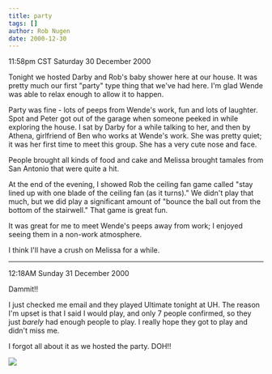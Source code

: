 ```yaml
---
title: party
tags: []
author: Rob Nugen
date: 2000-12-30
---
```


<title>Baby shower for Darby and Rob</title>
<p class=date>11:58pm CST Saturday 30 December 2000</p>

<p>Tonight we hosted Darby and Rob's baby shower here at our house.
It was pretty much our first "party" type thing that we've had here.
I'm glad Wende was able to relax enough to allow it to happen.</p>

<p>Party was fine - lots of peeps from Wende's work, fun and lots of
laughter.  Spot and Peter got out of the garage when someone peeked in
while exploring the house.  I sat by Darby for a while talking to her,
and then by Athena, girlfriend of Ben who works at Wende's work.  She
was pretty quiet; it was her first time to meet this group.  She has a
very cute nose and face.</p>

<p>People brought all kinds of food and cake and Melissa brought
tamales from San Antonio that were quite a hit.</p>

<p>At the end of the evening, I showed Rob the ceiling fan game called
"stay lined up with one blade of the ceiling fan (as it turns)."  We
didn't play that much, but we did play a significant amount of "bounce
the ball out from the bottom of the stairwell."  That game is great
fun.</p>

<p>It was great for me to meet Wende's peeps away from work; I enjoyed
seeing them in a non-work atmosphere.</p>

<p>I think I'll have a crush on Melissa for a while.</p>

<p><hr/></p>

<p class="date">12:18AM Sunday 31 December 2000</p>

<p>Dammit!!</p>

<p>I just checked me email and they played Ultimate tonight at UH.
The reason I'm upset is that I said I would play, and only 7 people
confirmed, so they just <em>barely</em> had enough people to play.  I
really hope they got to play and didn't miss me.</p>

<p>I forgot all about it as we hosted the party.  DOH!!</p>

<p><img src='/images/rob/wL-ROB.gif'/></p>


